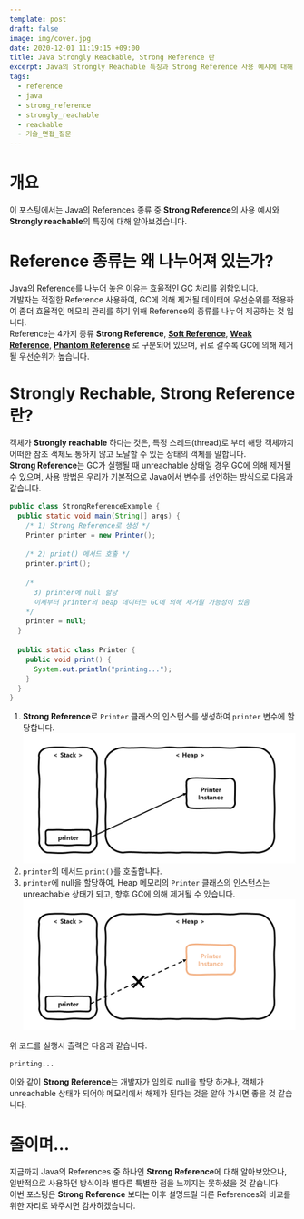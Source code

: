 ```yaml
---
template: post
draft: false
image: img/cover.jpg
date: 2020-12-01 11:19:15 +09:00
title: Java Strongly Reachable, Strong Reference 란
excerpt: Java의 Strongly Reachable 특징과 Strong Reference 사용 예시에 대해 알아봅니다.
tags:
  - reference
  - java
  - strong_reference
  - strongly_reachable
  - reachable
  - 기술_면접_질문
---
```


# 개요
이 포스팅에서는 Java의 References 종류 중 **Strong Reference**의 사용 예시와 **Strongly reachable**의 특징에 대해 알아보겠습니다.   

# Reference 종류는 왜 나누어져 있는가?
Java의 Reference를 나누어 놓은 이유는 효율적인 GC 처리를 위함입니다.  
개발자는 적절한 Reference 사용하여, GC에 의해 제거될 데이터에 우선순위를 적용하여 좀더 효율적인 메모리 관리를 하기 위해 Reference의 종류를 나누어 제공하는 것 입니다.  
Reference는 4가지 종류 **Strong Reference**, **[Soft Reference](/development/back-end/java/soft-reference-in-java)**,
**[Weak Reference](/development/back-end/java/weak-reference-in-java)**, **[Phantom Reference](/development/back-end/java/phantom-reference-in-java)** 로
구분되어 있으며, 뒤로 갈수록 GC에 의해 제거될 우선순위가 높습니다.

# Strongly Rechable, Strong Reference 란?
객체가 **Strongly reachable** 하다는 것은, 특정 스레드(thread)로 부터 해당 객체까지 어떠한 참조 객체도 통하지 않고 도달할 수 있는 상태의 객체를 말합니다.  
**Strong Reference**는 GC가 실행될 때 unreachable 상태일 경우 GC에 의해 제거될 수 있으며,
사용 방법은 우리가 기본적으로 Java에서 변수를 선언하는 방식으로 다음과 같습니다.  

```java
public class StrongReferenceExample {
  public static void main(String[] args) {
    /* 1) Strong Reference로 생성 */
    Printer printer = new Printer();

    /* 2) print() 메서드 호출 */
    printer.print();

    /*
      3) printer에 null 할당
      이제부터 printer의 heap 데이터는 GC에 의해 제거될 가능성이 있음
    */
    printer = null;
  }

  public static class Printer {
    public void print() {
      System.out.println("printing...");
    }
  }
}
```

1. **Strong Reference**로 `Printer` 클래스의 인스턴스를 생성하여 `printer` 변수에 할당합니다.
   ![Strongly reachable printer](img/strongly-reachable-printer.png)
2. `printer`의 메서드 `print()`를 호출합니다.
3. `printer`에 null을 할당하여, Heap 메모리의 `Printer` 클래스의 인스턴스는 unreachable 상태가 되고, 향후 GC에 의해 제거될 수 있습니다.
   ![Unreachable printer](img/unreachable-printer.png)

위 코드를 실행시 출력은 다음과 같습니다.  
 
```text
printing...
```

이와 같이 **Strong Reference**는 개발자가 임의로 null을 할당 하거나, 객체가 unreachable 상태가 되어야 메모리에서 해제가 된다는 것을 알아 가시면 좋을 것 같습니다.

# 줄이며...
지금까지 Java의 References 중 하나인 **Strong Reference**에 대해 알아보았으나, 일반적으로 사용하던 방식이라 별다른 특별한 점을 느끼지는 못하셨을 것 같습니다.  
이번 포스팅은 **Strong Reference** 보다는 이후 설명드릴 다른 References와 비교를 위한 자리로 봐주시면 감사하겠습니다.
